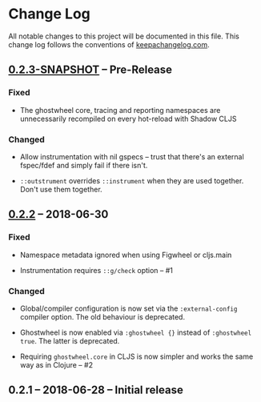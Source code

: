 # Change Log
All notable changes to this project will be documented in this file. This change log follows the conventions of [keepachangelog.com](http://keepachangelog.com/).

## [0.2.3-SNAPSHOT] – Pre-Release

### Fixed

- The ghostwheel core, tracing and reporting namespaces are unnecessarily recompiled on every hot-reload with Shadow CLJS

### Changed

- Allow instrumentation with nil gspecs – trust that there's an external fspec/fdef and simply fail if there isn't.

- `::outstrument` overrides `::instrument` when they are used together. Don't use them together. 

## [0.2.2] – 2018-06-30

### Fixed

- Namespace metadata ignored when using Figwheel or cljs.main

- Instrumentation requires `::g/check` option – #1

### Changed

- Global/compiler configuration is now set via the `:external-config` compiler option. The old behaviour is deprecated.

- Ghostwheel is now enabled via `:ghostwheel {}` instead of `:ghostwheel true`. The latter is deprecated.

- Requiring `ghostwheel.core` in CLJS is now simpler and works the same way as in Clojure – #2

## 0.2.1 – 2018-06-28 – Initial release

[0.2.3-SNAPSHOT]: https://github.com/gnl/ghostwheel/compare/v0.2.2...HEAD
[0.2.2]: https://github.com/gnl/ghostwheel/compare/v0.2.1...v0.2.2
